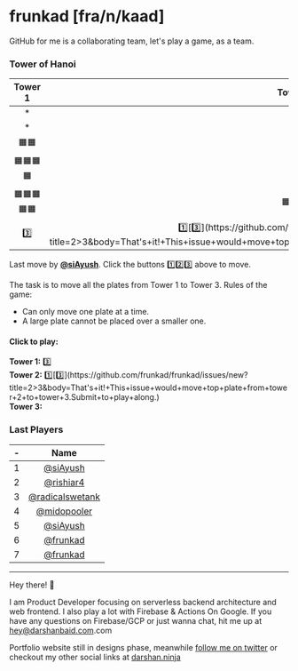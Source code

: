 # frunkad [fra/n/kaad] 
GitHub for me is a collaborating team, let's play a game, as a team.
### Tower of Hanoi
| Tower 1️ | Tower 2️ | Tower 3️ |  
| :-: | :-: | :-: |
|*|*|*|
|*|*|*|
|🟧🟧|*|*|
|🟧🟧🟧🟧|🟧|*|
|🟧🟧🟧🟧🟧|🟧🟧🟧|*|
|[3️⃣](https://github.com/frunkad/frunkad/issues/new?title=1>3&body=That's+it!+This+issue+would+move+top+plate+from+tower+1+to+tower+3.Submit+to+play+along.)|[1️⃣](https://github.com/frunkad/frunkad/issues/new?title=2>1&body=That's+it!+This+issue+would+move+top+plate+from+tower+2+to+tower+1.Submit+to+play+along.)[3️⃣](https://github.com/frunkad/frunkad/issues/new?title=2>3&body=That's+it!+This+issue+would+move+top+plate+from+tower+2+to+tower+3.Submit+to+play+along.)||

Last move by **[@siAyush](https://github.com/siAyush)**. Click the buttons 1️⃣2️⃣3️⃣ above to move.

 The task is to move all the plates from Tower 1 to Tower 3. Rules of the game:

- Can only move one plate at a time.  
- A large plate cannot be placed over a smaller one.  



#### Click to play:  

**Tower 1:** [3️⃣](https://github.com/frunkad/frunkad/issues/new?title=1>3&body=That's+it!+This+issue+would+move+top+plate+from+tower+1+to+tower+3.Submit+to+play+along.)  
**Tower 2:** [1️⃣](https://github.com/frunkad/frunkad/issues/new?title=2>1&body=That's+it!+This+issue+would+move+top+plate+from+tower+2+to+tower+1.Submit+to+play+along.)[3️⃣](https://github.com/frunkad/frunkad/issues/new?title=2>3&body=That's+it!+This+issue+would+move+top+plate+from+tower+2+to+tower+3.Submit+to+play+along.)  
**Tower 3:**   

### Last Players

|-|Name|
|:-:|:-:|
|1|[@siAyush](https://github.com/siAyush)|
|2|[@rishiar4](https://github.com/rishiar4)|
|3|[@radicalswetank](https://github.com/radicalswetank)|
|4|[@midopooler](https://github.com/midopooler)|
|5|[@siAyush](https://github.com/siAyush)|
|6|[@frunkad](https://github.com/frunkad)|
|7|[@frunkad](https://github.com/frunkad)|


***

Hey there! :wave:

I am Product Developer focusing on serverless backend architecture and web frontend. I also play a lot with Firebase & Actions On Google. 
If you have any questions on Firebase/GCP or just wanna chat, hit me up at [hey@darshanbaid.com](mailto:hey@darshanbaid.com).com

Portfolio website still in designs phase, meanwhile [follow me on twitter](https://twitter.com/frunkad) or checkout my other social links at [darshan.ninja](https://darshan.ninja)

